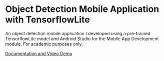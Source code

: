 # Object Detection Mobile Application with TensorflowLite
An object detection mobile application I developed using a pre-trained TensorflowLite model and Android Studio for the Mobile App Development module. For academic purposes only.

[Documentation and Video Demo](https://drive.google.com/drive/folders/16NAhe4FyCSqg7CVlHoH02emQor8vdmXJ?usp=sharing)
